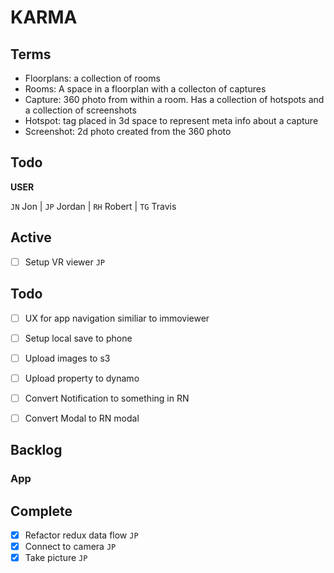 # KARMA

## Terms

- Floorplans: a collection of rooms
- Rooms: A space in a floorplan with a collecton of captures
- Capture: 360 photo from within a room. Has a collection of hotspots and a collection of screenshots
- Hotspot: tag placed in 3d space to represent meta info about a capture
- Screenshot: 2d photo created from the 360 photo

## Todo

**USER**

`JN` Jon | `JP` Jordan | `RH` Robert | `TG` Travis

## Active

- [ ] Setup VR viewer `JP`

## Todo

- [ ] UX for app navigation similiar to immoviewer
- [ ] Setup local save to phone
- [ ] Upload images to s3
- [ ] Upload property to dynamo
- [ ] Convert Notification to something in RN
- [ ] Convert Modal to RN modal


## Backlog

### App

## Complete

- [x] Refactor redux data flow `JP`
- [x] Connect to camera `JP`
- [x] Take picture `JP`
